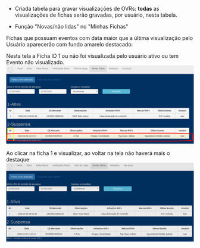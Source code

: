 * Criada tabela para gravar visualizações de OVRs: **todas** as visualizações de fichas 
serão gravadas, por usuário, nesta tabela.

* Função "Novas/não lidas" no "Minhas Fichas"

Fichas que possuam eventos com data maior que a última visualização pelo Usuário aparecerão com fundo amarelo destacado:

Nesta tela a Ficha ID 1 ou não foi visualizada pelo usuário ativo ou tem Evento não visualizado. 
![Novas](../images/novas1.png)

Ao clicar na ficha 1 e visualizar, ao voltar na tela não haverá mais o destaque
![Novas](../images/novas2.png)
